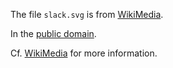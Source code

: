 The file `slack.svg` is from [WikiMedia](https://upload.wikimedia.org/wikipedia/commons/d/d5/Slack_icon_2019.svg).

In the [public domain](https://en.wikipedia.org/wiki/public_domain).

Cf. [WikiMedia](https://commons.wikimedia.org/wiki/File:Slack_icon_2019.svg) for more information.

